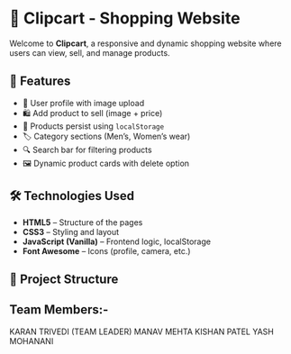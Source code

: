 # 🛒 Clipcart - Shopping Website

Welcome to **Clipcart**, a responsive and dynamic shopping website where users can view, sell, and manage products.

## 📌 Features

- 🔐 User profile with image upload
- 🛍️ Add product to sell (image + price)
- 🧾 Products persist using `localStorage`
- 🏷️ Category sections (Men’s, Women’s wear)
- 🔍 Search bar for filtering products
- 🖼️ Dynamic product cards with delete option

## 🛠️ Technologies Used

- **HTML5** – Structure of the pages  
- **CSS3** – Styling and layout  
- **JavaScript (Vanilla)** – Frontend logic, localStorage  
- **Font Awesome** – Icons (profile, camera, etc.)

## 📂 Project Structure

## Team Members:-
KARAN TRIVEDI (TEAM LEADER)
MANAV MEHTA
KISHAN PATEL
YASH MOHANANI
